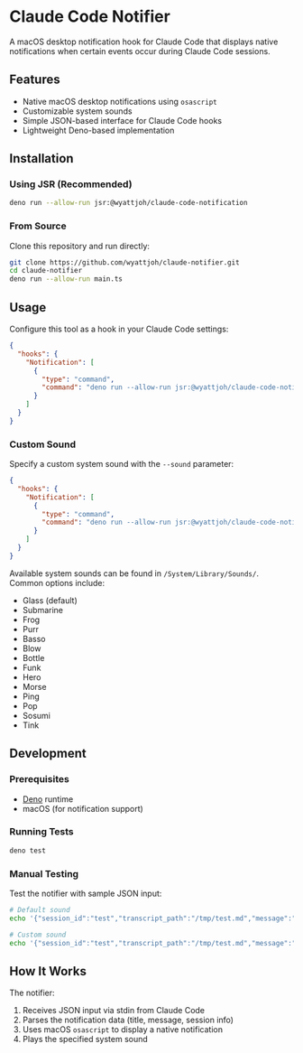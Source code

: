 # Claude Code Notifier

A macOS desktop notification hook for Claude Code that displays native
notifications when certain events occur during Claude Code sessions.

## Features

- Native macOS desktop notifications using `osascript`
- Customizable system sounds
- Simple JSON-based interface for Claude Code hooks
- Lightweight Deno-based implementation

## Installation

### Using JSR (Recommended)

```bash
deno run --allow-run jsr:@wyattjoh/claude-code-notification
```

### From Source

Clone this repository and run directly:

```bash
git clone https://github.com/wyattjoh/claude-notifier.git
cd claude-notifier
deno run --allow-run main.ts
```

## Usage

Configure this tool as a hook in your Claude Code settings:

```json
{
  "hooks": {
    "Notification": [
      {
        "type": "command",
        "command": "deno run --allow-run jsr:@wyattjoh/claude-code-notification"
      }
    ]
  }
}
```

### Custom Sound

Specify a custom system sound with the `--sound` parameter:

```json
{
  "hooks": {
    "Notification": [
      {
        "type": "command",
        "command": "deno run --allow-run jsr:@wyattjoh/claude-code-notification --sound Submarine"
      }
    ]
  }
}
```

Available system sounds can be found in `/System/Library/Sounds/`. Common
options include:

- Glass (default)
- Submarine
- Frog
- Purr
- Basso
- Blow
- Bottle
- Funk
- Hero
- Morse
- Ping
- Pop
- Sosumi
- Tink

## Development

### Prerequisites

- [Deno](https://deno.land/) runtime
- macOS (for notification support)

### Running Tests

```bash
deno test
```

### Manual Testing

Test the notifier with sample JSON input:

```bash
# Default sound
echo '{"session_id":"test","transcript_path":"/tmp/test.md","message":"Test message","title":"Test"}' | deno run --allow-run main.ts

# Custom sound
echo '{"session_id":"test","transcript_path":"/tmp/test.md","message":"Test message","title":"Test"}' | deno run --allow-run main.ts --sound Submarine
```

## How It Works

The notifier:

1. Receives JSON input via stdin from Claude Code
2. Parses the notification data (title, message, session info)
3. Uses macOS `osascript` to display a native notification
4. Plays the specified system sound
